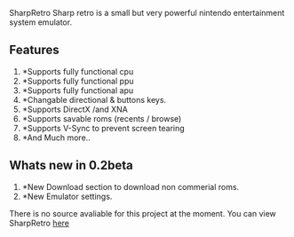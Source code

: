 SharpRetro
Sharp retro is a small but very powerful nintendo entertainment system emulator. 

Features
------

1. *Supports fully functional cpu
1. *Supports fully functional ppu
1. *Supports fully functional apu
1. *Changable directional & buttons keys.
1. *Supports DirectX /and XNA
1. *Supports savable roms (recents / browse)
1. *Supports V-Sync to prevent screen tearing
1. *And Much more..


Whats new in 0.2beta
------
1. *New Download section to download non commerial roms.
1. *New Emulator settings.


There is no source avaliable for this project at the moment.
You can view SharpRetro [here](http://www.sharpboy.co.uk/viewtopic.php?pid=3#p3)